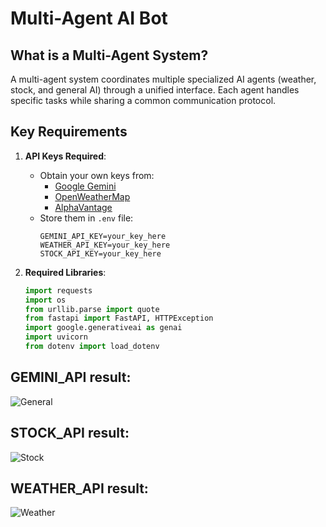# Multi-Agent AI Bot

## What is a Multi-Agent System?
A multi-agent system coordinates multiple specialized AI agents (weather, stock, and general AI) through a unified interface. Each agent handles specific tasks while sharing a common communication protocol.

## Key Requirements
1. **API Keys Required**:
   - Obtain your own keys from:
     - [Google Gemini](https://ai.google.dev/)
     - [OpenWeatherMap](https://openweathermap.org/api)
     - [AlphaVantage](https://www.alphavantage.co/)
   - Store them in `.env` file:
     ```env
     GEMINI_API_KEY=your_key_here
     WEATHER_API_KEY=your_key_here
     STOCK_API_KEY=your_key_here
     ```

2. **Required Libraries**:
   ```python
   import requests
   import os
   from urllib.parse import quote
   from fastapi import FastAPI, HTTPException
   import google.generativeai as genai
   import uvicorn
   from dotenv import load_dotenv
## GEMINI_API result:  
![General](images/general.png)
## STOCK_API result:
![Stock](images/stock.png)
## WEATHER_API result:
![Weather](images/weather.png)

